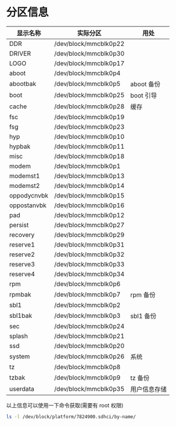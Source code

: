 # 分区信息

| 显示名称 | 实际分区 | 用处 |
| ---- | ---- | ---- |
| DDR | /dev/block/mmcblk0p22 | |
| DRIVER | /dev/block/mmcblk0p30 | |
| LOGO | /dev/block/mmcblk0p17 | |
| aboot | /dev/block/mmcblk0p4 | |
| abootbak | /dev/block/mmcblk0p5 | aboot 备份 |
| boot | /dev/block/mmcblk0p25 | boot 引导 |
| cache | /dev/block/mmcblk0p28 | 缓存 |
| fsc | /dev/block/mmcblk0p19 | |
| fsg | /dev/block/mmcblk0p23 | |
| hyp | /dev/block/mmcblk0p10 | |
| hypbak | /dev/block/mmcblk0p11 | |
| misc | /dev/block/mmcblk0p18 | |
| modem | /dev/block/mmcblk0p1 | |
| modemst1 | /dev/block/mmcblk0p13 | |
| modemst2 | /dev/block/mmcblk0p14 | |
| oppodycnvbk | /dev/block/mmcblk0p15 | |
| oppostanvbk | /dev/block/mmcblk0p16 | |
| pad | /dev/block/mmcblk0p12 | |
| persist | /dev/block/mmcblk0p27 | |
| recovery | /dev/block/mmcblk0p29 | |
| reserve1 | /dev/block/mmcblk0p31 | |
| reserve2 | /dev/block/mmcblk0p32 | |
| reserve3 | /dev/block/mmcblk0p33 | |
| reserve4 | /dev/block/mmcblk0p34 | |
| rpm | /dev/block/mmcblk0p6 | |
| rpmbak | /dev/block/mmcblk0p7 | rpm 备份 |
| sbl1 | /dev/block/mmcblk0p2 | |
| sbl1bak | /dev/block/mmcblk0p3 | sbl1 备份 |
| sec | /dev/block/mmcblk0p24 | |
| splash | /dev/block/mmcblk0p21 | |
| ssd | /dev/block/mmcblk0p20 | |
| system | /dev/block/mmcblk0p26 | 系统 |
| tz | /dev/block/mmcblk0p8 | |
| tzbak | /dev/block/mmcblk0p9 | tz 备份 |
| userdata | /dev/block/mmcblk0p35 | 用户信息存储 |

以上信息可以使用一下命令获取(需要有 root 权限)

``` bash
ls -l /dev/block/platform/7824900.sdhci/by-name/
```
